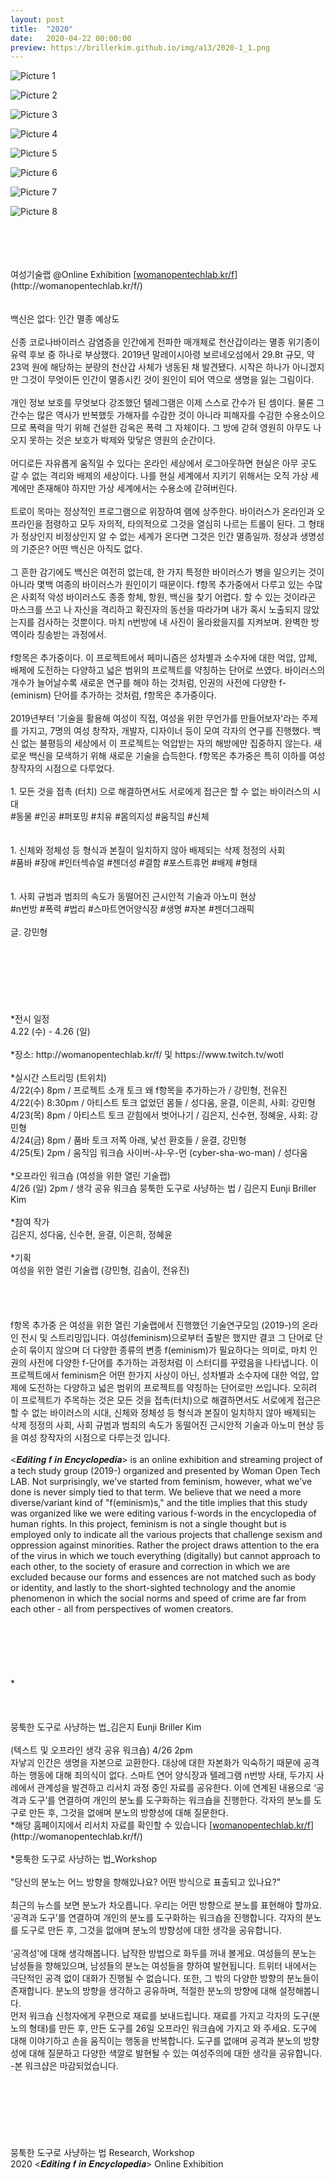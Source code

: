 ```yaml
---
layout: post
title:  "2020"
date:   2020-04-22 00:00:00
preview: https://brillerkim.github.io/img/a13/2020-1_1.png
---
```


![Picture 1](https://brillerkim.github.io/img/a13/2020-1_2.gif)

![Picture 2](https://brillerkim.github.io/img/a13/2020-1_4.png)

![Picture 3](https://brillerkim.github.io/img/a13/2020-1_5.JPG)

![Picture 4](https://brillerkim.github.io/img/a13/2020-1_6.JPG)

![Picture 5](https://brillerkim.github.io/img/a13/2020-1_7.JPG)

![Picture 6](https://brillerkim.github.io/img/a13/2020-1_8.JPG)

![Picture 7](https://brillerkim.github.io/img/a13/2020-1_9.JPG)

![Picture 8](https://brillerkim.github.io/img/a13/2020-1_10.jpg)


<br>
<br>
<br>
<br>
여성기술랩 @Online Exhibition [<U>womanopentechlab.kr/f</U>](http://womanopentechlab.kr/f/)<br> 
<br>
<br>
백신은 없다: 인간 멸종 예상도<br>
<br>
신종 코로나바이러스 감염증을 인간에게 전파한 매개체로 천산갑이라는 멸종 위기종이 유력 후보 중 하나로 부상했다. 2019년 말레이시아령 보르네오섬에서 29.8t 규모, 약 23억 원에 해당하는 분량의 천산갑 사체가 냉동된 채 발견됐다. 시작은 하나가 아니겠지만 그것이 무엇이든 인간이 멸종시킨 것이 원인이 되어 역으로 생명을 잃는 그림이다.<br>
<br>
개인 정보 보호를 무엇보다 강조했던 텔레그램은 이제 스스로 간수가 된 셈이다. 물론 그 간수는 많은 역사가 반복했듯 가해자를 수감한 것이 아니라 피해자를 수감한 수용소이으므로 폭력을 막기 위해 건설한 감옥은 폭력 그 자체이다. 그 방에 갇혀 영원히 아무도 나오지 못하는 것은 보호가 박제와 맞닿은 영원의 순간이다.<br>
<br>
어디로든 자유롭게 움직일 수 있다는 온라인 세상에서 로그아웃하면 현실은 아무 곳도 갈 수 없는 격리와 배제의 세상이다. 나를 현실 세계에서 지키기 위해서는 오직 가상 세계에만 존재해야 하지만 가상 세계에서는 수용소에 갇혀버린다.<br>
<br>
트로이 목마는 정상적인 프로그램으로 위장하여 램에 상주한다. 바이러스가 온라인과 오프라인을 점령하고 모두 자의적, 타의적으로 그것을 열심히 나르는 트롤이 된다. 그 형태가 정상인지 비정상인지 알 수 없는 세계가 온다면 그것은 인간 멸종일까. 정상과 생명성의 기준은? 어떤 백신은 아직도 없다.<br>
<br>
그 흔한 감기에도 백신은 여전히 없는데, 한 가지 특정한 바이러스가 병을 일으키는 것이 아니라 몇백 여종의 바이러스가 원인이기 때문이다. f항목 추가중에서 다루고 있는 수많은 사회적 악성 바이러스도 종종 항체, 항원, 백신을 찾기 어렵다. 할 수 있는 것이라곤 마스크를 쓰고 나 자신을 격리하고 확진자의 동선을 따라가며 내가 혹시 노출되지 않았는지를 검사하는 것뿐이다. 마치 n번방에 내 사진이 올라왔을지를 지켜보며. 완벽한 방역이라 칭송받는 과정에서.<br>
<br>
f항목은 추가중이다. 이 프로젝트에서 페미니즘은 성차별과 소수자에 대한 억압, 압제, 배제에 도전하는 다양하고 넓은 범위의 프로젝트를 약칭하는 단어로 쓰였다. 바이러스의 개수가 늘어날수록 새로운 연구를 해야 하는 것처럼, 인권의 사전에 다양한 f-(eminism) 단어를 추가하는 것처럼, f항목은 추가중이다.<br>
<br>
2019년부터 '기술을 활용해 여성이 직접, 여성을 위한 무언가를 만들어보자'라는 주제를 가지고, 7명의 여성 창작자, 개발자, 디자이너 등이 모여 각자의 연구를 진행했다. 백신 없는 불평등의 세상에서 이 프로젝트는 억압받는 자의 해방에만 집중하지 않는다. 새로운 백신을 모색하기 위해 새로운 기술을 습득한다. f항목은 추가중은 특히 이하를 여성 창작자의 시점으로 다루었다.<br>
<br>1. 모든 것을 접촉 (터치) 으로 해결하면서도 서로에게 접근은 할 수 없는 바이러스의 시대<br>
#동물 #인공 #퍼포밍 #치유 #몸의지성 #움직임 #신체<br>
<br>
<br>1. 신체와 정체성 등 형식과 본질이 일치하지 않아 배제되는 삭제 정정의 사회<br>
#품바 #장애 #인터섹슈얼 #젠더성 #결함 #포스트휴먼 #배제 #형태<br>
<br>
<br>1. 사회 규범과 범죄의 속도가 동떨어진 근시안적 기술과 아노미 현상<br>
#n번방 #폭력 #법리 #스마트연어양식장 #생명 #자본 #젠더그래픽<br>
<br>
글. 강민형<br>
<br>
<br>
<br>
<br>
<br>
<br>
<br>
*전시 일정<br>
4.22 (수) - 4.26 (일)<br>
<br>
*장소: http://womanopentechlab.kr/f/ 및 https://www.twitch.tv/wotl<br>
<br>
*실시간 스트리밍 (트위치)<br>
4/22(수) 8pm / 프로젝트 소개 토크 왜 f항목을 추가하는가 / 강민형, 전유진<br>
4/22(수) 8:30pm / 아티스트 토크 없었던 몸들 / 성다움, 윤결, 이은희, 사회: 강민형<br>
4/23(목) 8pm / 아티스트 토크 갇힘에서 벗어나기 / 김은지, 신수현, 정혜윤, 사회: 강민형<br>
4/24(금) 8pm / 품바 토크 저쪽 아래, 낯선 환호들 / 윤결, 강민형<br>
4/25(토) 2pm / 움직임 워크숍 사이버-샤-우-먼 (cyber-sha-wo-man) / 성다움<br>
<br>
*오프라인 워크숍 (여성을 위한 열린 기술랩)<br>
4/26 (일) 2pm / 생각 공유 워크숍 뭉툭한 도구로 사냥하는 법 / 김은지 Eunji Briller Kim<br>
<br>
*참여 작가<br>
김은지, 성다움, 신수현, 윤결, 이은희, 정혜윤<br>
<br>
*기획<br>
여성을 위한 열린 기술랩 (강민형, 김솜이, 전유진)<br>
<br>
<br>
<br>
<br>
f항목 추가중 은 여성을 위한 열린 기술랩에서 진행했던 기술연구모임 (2019-)의 온라인 전시 및 스트리밍입니다. 여성(feminism)으로부터 출발은 했지만 결코 그 단어로 단순히 묶이지 않으며 더 다양한 종류의 변종 f(eminism)가 필요하다는 의미로, 마치 인권의 사전에 다양한 f-단어를 추가하는 과정처럼 이 스터디를 꾸렸음을 나타냅니다. 이 프로젝트에서 feminism은 어떤 한가지 사상이 아닌, 성차별과 소수자에 대한 억압, 압제에 도전하는 다양하고 넓은 범위의 프로젝트를 약칭하는 단어로만 쓰입니다. 오히려 이 프로젝트가 주목하는 것은 모든 것을 접촉(터치)으로 해결하면서도 서로에게 접근은 할 수 없는 바이러스의 시대, 신체와 정체성 등 형식과 본질이 일치하지 않아 배제되는 삭제 정정의 사회, 사회 규범과 범죄의 속도가 동떨어진 근시안적 기술과 아노미 현상 등을 여성 창작자의 시점으로 다루는것 입니다.<br>
<br>
&#60;𝑬𝒅𝒊𝒕𝒊𝒏𝒈 𝒇 𝒊𝒏 𝑬𝒏𝒄𝒚𝒄𝒍𝒐𝒑𝒆𝒅𝒊𝒂&#62; is an online exhibition and streaming project of a tech study group (2019-) organized and presented by Woman Open Tech LAB. Not surprisingly, we've started from feminism, however, what we've done is never simply tied to that term. We believe that we need a more diverse/variant kind of "f(eminism)s," and the title implies that this study was organized like we were editing various f-words in the encyclopedia of human rights. In this project, feminism is not a single thought but is employed only to indicate all the various projects that challenge sexism and oppression against minorities. Rather the project draws attention to the era of the virus in which we touch everything (digitally) but cannot approach to each other, to the society of erasure and correction in which we are excluded because our forms and essences are not matched such as body or identity, and lastly to the short-sighted technology and the anomie phenomenon in which the social norms and speed of crime are far from each other - all from perspectives of women creators.<br>
<br>
<br>
<br>
<br>
<br>
<br>
*
<br>
<br>
<br>
<br>
뭉툭한 도구로 사냥하는 법_김은지 Eunji Briller Kim<br>
<br>
(텍스트 및 오프라인 생각 공유 워크숍) 4/26 2pm<br>
자낳괴 인간은 생명을 자본으로 교환한다. 대상에 대한 자본화가 익숙하기 때문에 공격하는 행동에 대해 죄의식이 없다. 스마트 연어 양식장과 텔레그램 n번방 사태, 두가지 사례에서 관계성을 발견하고 리서치 과정 중인 자료를 공유한다. 이에 연계된 내용으로 ‘공격과 도구’를 연결하여 개인의 분노를 도구화하는 워크숍을 진행한다. 각자의 분노를 도구로 만든 후, 그것을 없애며 분노의 방향성에 대해 질문한다.<br>
*해당 홈페이지에서 리서치 자료를 확인할 수 있습니다 [<U>womanopentechlab.kr/f</U>](http://womanopentechlab.kr/f/)<br>
<br>
*뭉툭한 도구로 사냥하는 법_Workshop<br>
<br>
"당신의 분노는 어느 방향을 향해있나요? 어떤 방식으로 표출되고 있나요?"<br> 
<br>
최근의 뉴스를 보면 분노가 차오릅니다. 우리는 어떤 방향으로 분노를 표현해야 할까요.<br> 
‘공격과 도구’를 연결하여 개인의 분노를 도구화하는 워크숍을 진행합니다. 각자의 분노를 도구로 만든 후, 그것을 없애며 분노의 방향성에 대한 생각을 공유합니다.<br>
<br>
‘공격성'에 대해 생각해봅니다. 납작한 방법으로 화두를 꺼내 볼게요. 여성들의 분노는 남성들을 향해있으며, 남성들의 분노는 여성들을 향하여 발현됩니다. 트위터 내에서는 극단적인 공격 없이 대화가 진행될 수 없습니다. 또한, 그 밖의 다양한 방향의 분노들이 존재합니다. 분노의 방향을 생각하고 공유하며, 적절한 분노의 방향에 대해 설정해봅니다.<br>  
먼저 워크숍 신청자에게 우편으로 재료를 보내드립니다. 재료를 가지고 각자의 도구(분노의 형태)를 만든 후, 만든 도구를 26일 오프라인 워크숍에 가지고 와 주세요. 도구에 대해 이야기하고 손을 움직이는 행동을 반복합니다. 도구를 없애며 공격과 분노의 방향성에 대해 질문하고 다양한 색깔로 발현될 수 있는 여성주의에 대한 생각을 공유합니다.<br>
-본 워크샵은 마감되었습니다.<br>  
<br>
<br>
<br>
<br>
<br>
<br>
<br>
뭉툭한 도구로 사냥하는 법 Research, Workshop<br>
2020 &#60;𝑬𝒅𝒊𝒕𝒊𝒏𝒈 𝒇 𝒊𝒏 𝑬𝒏𝒄𝒚𝒄𝒍𝒐𝒑𝒆𝒅𝒊𝒂&#62; Online Exhibition<br>
<br>
<br>
<br>
<br>
<br>